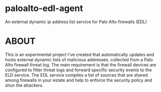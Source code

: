 # paloalto-edl-agent
An external dynamic ip address list service for Palo Alto firewalls (EDL)

# ABOUT

This is an experimental project I've created that automatically updates and hosts external dynamic lists of malicious addresses. collected from a Palo Alto firewall threat log.
The main requirement is that the firewall devices are configured to filter threat logs and forward specific security events to the ELD service.
The EDL service compiles a list of sources that are shared among firewalls in your estate and help to enforce the security policy and shun the attackers.

